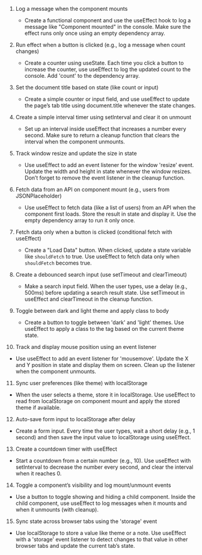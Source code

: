 1. Log a message when the component mounts  
   - Create a functional component and use the useEffect hook to log a message like "Component mounted" in the console. Make sure the effect runs only once using an empty dependency array.

2. Run effect when a button is clicked (e.g., log a message when count changes)  
   - Create a counter using useState. Each time you click a button to increase the counter, use useEffect to log the updated count to the console. Add 'count' to the dependency array.

3. Set the document title based on state (like count or input)  
   - Create a simple counter or input field, and use useEffect to update the page’s tab title using document.title whenever the state changes.

4. Create a simple interval timer using setInterval and clear it on unmount  
   - Set up an interval inside useEffect that increases a number every second. Make sure to return a cleanup function that clears the interval when the component unmounts.

5. Track window resize and update the size in state  
   - Use useEffect to add an event listener for the window 'resize' event. Update the width and height in state whenever the window resizes. Don’t forget to remove the event listener in the cleanup function.

6. Fetch data from an API on component mount (e.g., users from JSONPlaceholder)  
   - Use useEffect to fetch data (like a list of users) from an API when the component first loads. Store the result in state and display it. Use the empty dependency array to run it only once.

7. Fetch data only when a button is clicked (conditional fetch with useEffect)  
   - Create a "Load Data" button. When clicked, update a state variable like `shouldFetch` to true. Use useEffect to fetch data only when `shouldFetch` becomes true.

8. Create a debounced search input (use setTimeout and clearTimeout)  
   - Make a search input field. When the user types, use a delay (e.g., 500ms) before updating a search result state. Use setTimeout in useEffect and clearTimeout in the cleanup function.

9. Toggle between dark and light theme and apply class to body  
   - Create a button to toggle between 'dark' and 'light' themes. Use useEffect to apply a class to the <body> tag based on the current theme state.

10. Track and display mouse position using an event listener  
   - Use useEffect to add an event listener for 'mousemove'. Update the X and Y position in state and display them on screen. Clean up the listener when the component unmounts.

11. Sync user preferences (like theme) with localStorage  
   - When the user selects a theme, store it in localStorage. Use useEffect to read from localStorage on component mount and apply the stored theme if available.

12. Auto-save form input to localStorage after delay  
   - Create a form input. Every time the user types, wait a short delay (e.g., 1 second) and then save the input value to localStorage using useEffect.

13. Create a countdown timer with useEffect  
   - Start a countdown from a certain number (e.g., 10). Use useEffect with setInterval to decrease the number every second, and clear the interval when it reaches 0.

14. Toggle a component’s visibility and log mount/unmount events  
   - Use a button to toggle showing and hiding a child component. Inside the child component, use useEffect to log messages when it mounts and when it unmounts (with cleanup).

15. Sync state across browser tabs using the 'storage' event  
   - Use localStorage to store a value like theme or a note. Use useEffect with a 'storage' event listener to detect changes to that value in other browser tabs and update the current tab’s state.